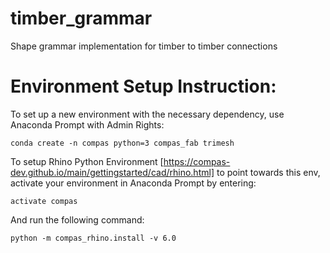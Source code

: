 # timber_grammar
Shape grammar implementation for timber to timber connections

# Environment Setup Instruction:

To set up a new environment with the necessary dependency, use Anaconda Prompt with Admin Rights:

`conda create -n compas python=3 compas_fab trimesh`

To setup Rhino Python Environment [https://compas-dev.github.io/main/gettingstarted/cad/rhino.html] to point towards this env, activate your environment in Anaconda Prompt by entering:

`activate compas`

And run the following command:

`python -m compas_rhino.install -v 6.0`

